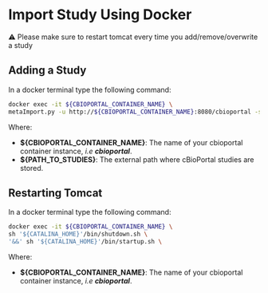 # Import Study Using Docker

:warning: Please make sure to restart tomcat every time you add/remove/overwrite a study

## Adding a Study

In a docker terminal type the following command:

```bash
docker exec -it ${CBIOPORTAL_CONTAINER_NAME} \
metaImport.py -u http://${CBIOPORTAL_CONTAINER_NAME}:8080/cbioportal -s ${PATH_TO_STUDIES}
```

Where:

-   **\${CBIOPORTAL_CONTAINER_NAME}**: The name of your cbioportal container instance, _i.e **cbioportal**_.
-   **\${PATH_TO_STUDIES}**: The external path where cBioPortal studies are stored.

## Restarting Tomcat

In a docker terminal type the following command:

```bash
docker exec -it ${CBIOPORTAL_CONTAINER_NAME} \
sh '${CATALINA_HOME}'/bin/shutdown.sh \
'&&' sh '${CATALINA_HOME}'/bin/startup.sh \
```

Where:

-   **\${CBIOPORTAL_CONTAINER_NAME}**: The name of your cbioportal container instance, _i.e **cbioportal**_.
